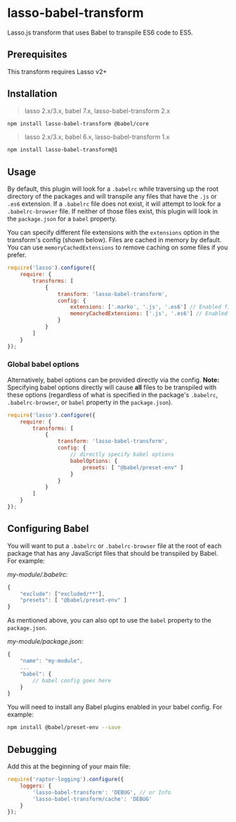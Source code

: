 # lasso-babel-transform

Lasso.js transform that uses Babel to transpile ES6 code to ES5.

## Prerequisites

This transform requires Lasso v2+

## Installation

> lasso 2.x/3.x, babel 7.x, lasso-babel-transform 2.x
```bash
npm install lasso-babel-transform @babel/core
```

> lasso 2.x/3.x, babel 6.x, lasso-babel-transform 1.x
```bash
npm install lasso-babel-transform@1
```

## Usage

By default, this plugin will look for a `.babelrc` while traversing up the root directory of the packages and
will transpile any files that have the `.js` or `.es6` extension. If a `.babelrc` file does not exist, it
will attempt to look for a `.babelrc-browser` file. If neither of those files exist, this plugin will look in
the `package.json` for a `babel` property.

You can specify different file extensions with the `extensions` option in the transform's config (shown below).
Files are cached in memory by default. You can use `memoryCachedExtensions` to remove caching on some files if you prefer.

```javascript
require('lasso').configure({
    require: {
        transforms: [
            {
                transform: 'lasso-babel-transform',
                config: {
                    extensions: ['.marko', '.js', '.es6'] // Enabled file extensions. Default: ['.js', '.es6']
                    memoryCachedExtensions: ['.js', '.es6'] // Enabled memory caching for these file extensions. Default: same of 'extensions'
                }
            }
        ]
    }
});
```

### Global babel options

Alternatively, babel options can be provided directly via the config. **Note:** Specifying babel options directly
will cause **all** files to be transpiled with these options (regardless of what is specified in the package's `.babelrc`,
 `.babelrc-browser`, or `babel` property in the `package.json`).

```javascript
require('lasso').configure({
    require: {
        transforms: [
            {
                transform: 'lasso-babel-transform',
                config: {
                    // directly specify babel options
                    babelOptions: {
                        presets: [ "@babel/preset-env" ]
                    }
                }
            }
        ]
    }
});
```

## Configuring Babel

You will want to put a `.babelrc` or `.babelrc-browser` file at the root of each package that has any JavaScript files that should
be transpiled by Babel. For example:

_my-module/.babelrc:_

```javascript
{
    "exclude": ["excluded/**"],
    "presets": [ "@babel/preset-env" ]
}
```

As mentioned above, you can also opt to use the `babel` property to the `package.json`.

_my-module/package.json:_
```javascript
{
    "name": "my-module",
    ...
    "babel": {
        // babel config goes here
    }
}
```

You will need to install any Babel plugins enabled in your babel config. For example:

```bash
npm install @babel/preset-env --save
```

## Debugging

Add this at the beginning of your main file:

```javascript
require('raptor-logging').configure({
    loggers: {
        'lasso-babel-transform': 'DEBUG', // or Info
        'lasso-babel-transform/cache': 'DEBUG'
    }
});
```